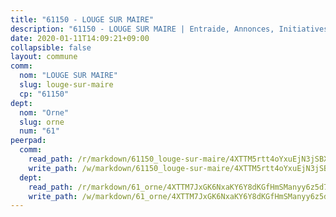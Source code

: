 ```yaml
---
title: "61150 - LOUGE SUR MAIRE"
description: "61150 - LOUGE SUR MAIRE | Entraide, Annonces, Initiatives"
date: 2020-01-11T14:09:21+09:00
collapsible: false
layout: commune
comm:
  nom: "LOUGE SUR MAIRE"
  slug: louge-sur-maire
  cp: "61150"
dept:
  nom: "Orne"
  slug: orne
  num: "61"
peerpad:
  comm:
    read_path: /r/markdown/61150_louge-sur-maire/4XTTM5rtt4oYxuEjN3jSBXBKhd94aUe6PaGEPNhmDga3PuGws
    write_path: /w/markdown/61150_louge-sur-maire/4XTTM5rtt4oYxuEjN3jSBXBKhd94aUe6PaGEPNhmDga3PuGws-K3TgTcgA4YHUpeuqAxVzgLzJTZ1udUchbFHvU5yQzFy4UGy551r6sNG21RRPFRzbHhetR5S94UcPx9wQWmPnaduGi1TRGFTSEuf4BujVGUtY7iUaUZXeHbPswQW3LEKNbvG4nQc9
  dept:
    read_path: /r/markdown/61_orne/4XTTM7JxGK6NxaKY6Y8dKGfHmSManyy6z5d78TaTcUn3zJjy6
    write_path: /w/markdown/61_orne/4XTTM7JxGK6NxaKY6Y8dKGfHmSManyy6z5d78TaTcUn3zJjy6-K3TgUN9f9h2Fmk7w15QXNPtmJYWWDYEB4sLb6BW46ErzRh2NG4TmnnXd3GJfJ3dVSNBE8WudjKbLAy4CD2mQTtYeoUAUzvKztzGsCxcQ4ezpe7WGMgkNubsBkL3vV47Zushr5DqN
---
```


